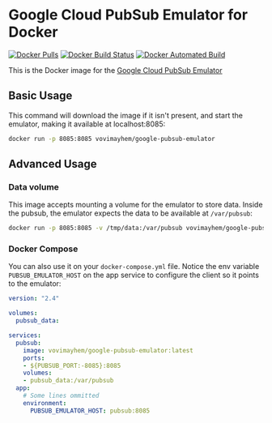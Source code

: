 # Google Cloud PubSub Emulator for Docker

[![Docker Pulls](https://img.shields.io/docker/pulls/vovimayhem/google-pubsub-emulator.svg)](https://hub.docker.com/r/vovimayhem/google-pubsub-emulator)
[![Docker Build Status](https://img.shields.io/docker/build/vovimayhem/google-pubsub-emulator.svg)](https://hub.docker.com/r/vovimayhem/google-pubsub-emulator)
[![Docker Automated Build](https://img.shields.io/docker/cloud/automated/vovimayhem/google-pubsub-emulator.svg)](https://hub.docker.com/r/vovimayhem/google-pubsub-emulator)

This is the Docker image for the [Google Cloud PubSub Emulator](https://cloud.google.com/pubsub/docs/emulator)

## Basic Usage

This command will download the image if it isn't present, and start the
emulator, making it available at localhost:8085:

```bash
docker run -p 8085:8085 vovimayhem/google-pubsub-emulator
```

## Advanced Usage

### Data volume

This image accepts mounting a volume for the emulator to store data. Inside the
pubsub, the emulator expects the data to be available at `/var/pubsub`:

```bash
docker run -p 8085:8085 -v /tmp/data:/var/pubsub vovimayhem/google-pubsub-emulator
```

### Docker Compose

You can also use it on your `docker-compose.yml` file. Notice the env variable
`PUBSUB_EMULATOR_HOST` on the app service to configure the client so it points
to the emulator:

```yaml
version: "2.4"

volumes:
  pubsub_data:

services:
  pubsub:
    image: vovimayhem/google-pubsub-emulator:latest
    ports:
    - ${PUBSUB_PORT:-8085}:8085
    volumes:
    - pubsub_data:/var/pubsub
  app:
    # Some lines ommitted
    environment:
      PUBSUB_EMULATOR_HOST: pubsub:8085
```
